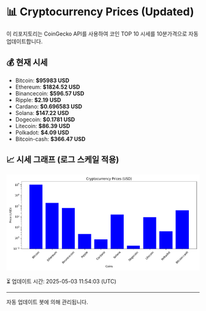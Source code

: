 
# 📊 Cryptocurrency Prices (Updated)

이 리포지토리는 CoinGecko API를 사용하여 코인 TOP 10 시세를 10분가격으로 자동 업데이트합니다.

## 💰 현재 시세
- Bitcoin: **$95983 USD**
- Ethereum: **$1824.52 USD**
- Binancecoin: **$596.57 USD**
- Ripple: **$2.19 USD**
- Cardano: **$0.696583 USD**
- Solana: **$147.22 USD**
- Dogecoin: **$0.1781 USD**
- Litecoin: **$86.39 USD**
- Polkadot: **$4.09 USD**
- Bitcoin-cash: **$366.47 USD**

## 📈 시세 그래프 (로그 스케일 적용)
![Crypto Prices](crypto_prices.png)

⏳ 업데이트 시간: 2025-05-03 11:54:03 (UTC)

---
자동 업데이트 봇에 의해 관리됩니다.
